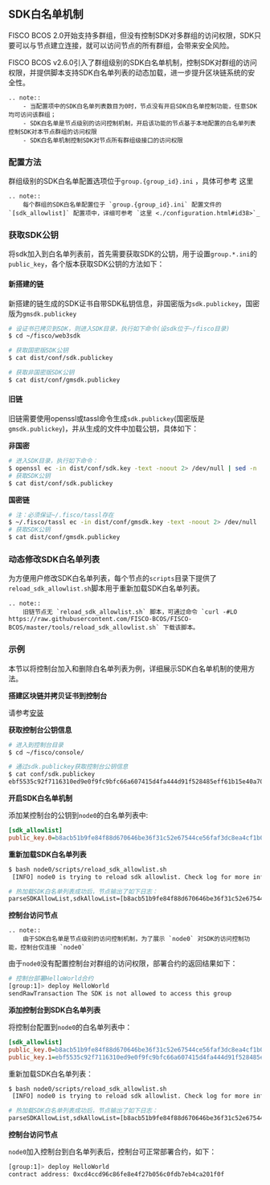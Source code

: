 ## SDK白名单机制

FISCO BCOS 2.0开始支持多群组，但没有控制SDK对多群组的访问权限，SDK只要可以与节点建立连接，就可以访问节点的所有群组，会带来安全风险。

FISCO BCOS v2.6.0引入了群组级别的SDK白名单机制，控制SDK对群组的访问权限，并提供脚本支持SDK白名单列表的动态加载，进一步提升区块链系统的安全性。

```eval_rst
.. note::
    - 当配置项中的SDK白名单列表数目为0时，节点没有开启SDK白名单控制功能，任意SDK均可访问该群组；
    - SDK白名单是节点级别的访问控制机制，开启该功能的节点基于本地配置的白名单列表控制SDK对本节点群组的访问权限
    - SDK白名单机制控制SDK对节点所有群组级接口的访问权限
```

### 配置方法

群组级别的SDK白名单配置选项位于`group.{group_id}.ini` ，具体可参考 这里

```eval_rst
.. note::
    每个群组的SDK白名单配置位于 `group.{group_id}.ini` 配置文件的 `[sdk_allowlist]` 配置项中，详细可参考 `这里 <./configuration.html#id38>`_
```

### 获取SDK公钥
将sdk加入到白名单列表前，首先需要获取SDK的公钥，用于设置`group.*.ini`的`public_key`，各个版本获取SDK公钥的方法如下：

#### 新搭建的链

新搭建的链生成的SDK证书自带SDK私钥信息，非国密版为`sdk.publickey`，国密版为`gmsdk.publickey`

```bash
# 设证书已拷贝到SDK，则进入SDK目录，执行如下命令(设sdk位于~/fisco目录)
$ cd ~/fisco/web3sdk

# 获取国密版SDK公钥
$ cat dist/conf/sdk.publickey

# 获取非国密版SDK公钥
$ cat dist/conf/gmsdk.publickey
```

#### 旧链

旧链需要使用openssl或tassl命令生成`sdk.publickey`(国密版是`gmsdk.publickey`)，并从生成的文件中加载公钥，具体如下：

**非国密**

```bash
# 进入SDK目录，执行如下命令：
$ openssl ec -in dist/conf/sdk.key -text -noout 2> /dev/null | sed -n '7,11p' | tr -d ": \n" | awk '{print substr($0,3);}' | cat > dist/conf/sdk.publickey
# 获取SDK公钥
$ cat dist/conf/sdk.publickey
```

**国密链**

```bash
# 注：必须保证~/.fisco/tassl存在
$ ~/.fisco/tassl ec -in dist/conf/gmsdk.key -text -noout 2> /dev/null | sed -n '7,11p' | sed 's/://g' | tr "\n" " " | sed 's/ //g' | awk '{print substr($0,3);}'  | cat > dist/conf/gmsdk.publickey
# 获取SDK公钥
$ cat dist/conf/gmsdk.publickey
```

### 动态修改SDK白名单列表

为方便用户修改SDK白名单列表，每个节点的`scripts`目录下提供了`reload_sdk_allowlist.sh`脚本用于重新加载SDK白名单列表。

```eval_rst
.. note::
    旧链节点无 `reload_sdk_allowlist.sh` 脚本，可通过命令 `curl -#LO https://raw.githubusercontent.com/FISCO-BCOS/FISCO-BCOS/master/tools/reload_sdk_allowlist.sh` 下载该脚本。
```


### 示例

本节以将控制台加入和删除白名单列表为例，详细展示SDK白名单机制的使用方法。

**搭建区块链并拷贝证书到控制台**

请参考[安装](../installation.md)

**获取控制台公钥信息**

```bash
# 进入到控制台目录
$ cd ~/fisco/console/

# 通过sdk.publickey获取控制台公钥信息
$ cat conf/sdk.publickey
ebf5535c92f7116310ed9e0f9fc9bfc66a607415d4fa444d91f528485eff61b15e40a70bc5d73f0441d3959efbc7718c20bd452ac4beed5f6c4feb9fabc1f9f6
```

**开启SDK白名单机制**

添加某控制台的公钥到`node0`的白名单列表中:

```ini
[sdk_allowlist]
public_key.0=b8acb51b9fe84f88d670646be36f31c52e67544ce56faf3dc8ea4cf1b0ebff0864c6b218fdcd9cf9891ebd414a995847911bd26a770f429300085f37e1131f36
```

**重新加载SDK白名单列表**

```bash
$ bash node0/scripts/reload_sdk_allowlist.sh
 [INFO] node0 is trying to reload sdk allowlist. Check log for more information.

# 热加载SDK白名单列表成功后，节点输出了如下日志：
parseSDKAllowList,sdkAllowList=[b8acb51b9fe84f88d670646be36f31c52e67544ce56faf3dc8ea4cf1b0ebff0864c6b218fdcd9cf9891ebd414a995847911bd26a770f429300085f37e1131f36],enableSDKAllowListControl=true
```

**控制台访问节点**

```eval_rst
.. note::
    由于SDK白名单是节点级别的访问控制机制，为了展示 `node0` 对SDK的访问控制功能，控制台仅连接 `node0`
```
由于`node0`没有配置控制台对群组的访问权限，部署合约的返回结果如下：

```bash
# 控制台部署HelloWorld合约
[group:1]> deploy HelloWorld
sendRawTransaction The SDK is not allowed to access this group
```


**添加控制台到SDK白名单列表**

将控制台配置到`node0`的白名单列表中：

```ini
[sdk_allowlist]
public_key.0=b8acb51b9fe84f88d670646be36f31c52e67544ce56faf3dc8ea4cf1b0ebff0864c6b218fdcd9cf9891ebd414a995847911bd26a770f429300085f37e1131f36
public_key.1=ebf5535c92f7116310ed9e0f9fc9bfc66a607415d4fa444d91f528485eff61b15e40a70bc5d73f0441d3959efbc7718c20bd452ac4beed5f6c4feb9fabc1f9f6
```
重新加载SDK白名单列表：

```bash
$ bash node0/scripts/reload_sdk_allowlist.sh
 [INFO] node0 is trying to reload sdk allowlist. Check log for more information.

# 热加载SDK白名单列表成功后，节点输出了如下日志：
parseSDKAllowList,sdkAllowList=[b8acb51b9fe84f88d670646be36f31c52e67544ce56faf3dc8ea4cf1b0ebff0864c6b218fdcd9cf9891ebd414a995847911bd26a770f429300085f37e1131f36,ebf5535c92f7116310ed9e0f9fc9bfc66a607415d4fa444d91f528485eff61b15e40a70bc5d73f0441d3959efbc7718c20bd452ac4beed5f6c4feb9fabc1f9f6],enableSDKAllowListControl=true
```

**控制台访问节点**

`node0`加入控制台到白名单列表后，控制台可正常部署合约，如下：

```bash
[group:1]> deploy HelloWorld
contract address: 0xcd4ccd96c86fe8e4f27b056c0fdb7eb4ca201f0f
```